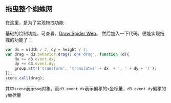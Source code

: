 
## 拖曳整个蜘蛛网 ##
在这里，是为了实现拖拽功能

基础的绘制功能，可查看，[Draw Spider Web](/#/d3/drawSpiderWeb)。
然后加入一下代码，便能实现拖拽的功能了：
```javascript
var dx = width / 2, dy = height / 2;
var drag = d3.behavior.drag().on('drag', function (d){
    dx += d3.event.dx;
    dy += d3.event.dy;
    group.attr('transform', 'translate(' + dx  + ', ' + dy + ')');
});
scene.call(drag);
```

其中`scene`表示`svg`对象，而`d3.event.dx`表示偏移的`x`坐标量，`d3.event.dy`偏移的`y`坐标量